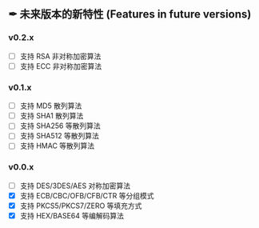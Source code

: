 ## ✒ 未来版本的新特性 (Features in future versions)

### v0.2.x

* [ ] 支持 RSA 非对称加密算法
* [ ] 支持 ECC 非对称加密算法

### v0.1.x

* [ ] 支持 MD5 散列算法
* [ ] 支持 SHA1 散列算法
* [ ] 支持 SHA256 等散列算法
* [ ] 支持 SHA512 等散列算法
* [ ] 支持 HMAC 等散列算法

### v0.0.x

* [ ] 支持 DES/3DES/AES 对称加密算法
* [x] 支持 ECB/CBC/OFB/CFB/CTR 等分组模式
* [x] 支持 PKCS5/PKCS7/ZERO 等填充方式
* [x] 支持 HEX/BASE64 等编解码算法
